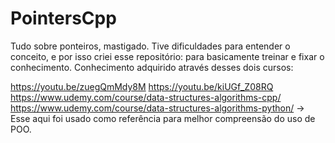 # PointersCpp
Tudo sobre ponteiros, mastigado. Tive dificuldades para entender o conceito, e por isso criei esse repositório: para basicamente treinar e fixar o conhecimento. Conhecimento adquirido através desses dois cursos:

https://youtu.be/zuegQmMdy8M
https://youtu.be/kiUGf_Z08RQ
https://www.udemy.com/course/data-structures-algorithms-cpp/
https://www.udemy.com/course/data-structures-algorithms-python/ -> Esse aqui foi usado como referência para melhor compreensão do uso de POO.
